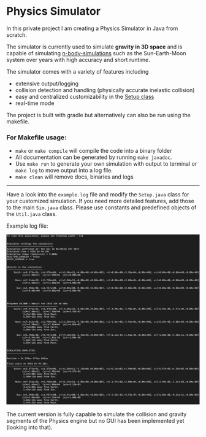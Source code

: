 # Physics Simulator

In this private project I am creating a Physics Simulator in Java from scratch.

The simulator is currently used to simulate **gravity in 3D space** and is capable of simulating [n-body-simulations](https://en.wikipedia.org/wiki/N-body_problem) such as the Sun-Earth-Moon system over years with high accuracy and short runtime.

The simulator comes with a variety of features including 
- extensive output/logging
- collision detection and handling (physically accurate inelastic collision)
- easy and centralized customizability in the [Setup class](src/main/java/physicssim/Setup.java)
- real-time mode

The project is built with gradle but alternatively can also be run using the makefile.

### For Makefile usage:

- `make` or `make compile` will compile the code into a binary folder
- All documentation can be generated by running `make javadoc`.
- Use `make run` to generate your own simulation with output to terminal or `make log` to move output into a log file.
- `make clean` will remove docs, binaries and logs

---

Have a look into the `example.log` file and modify the `Setup.java` class for your customized simulation. If you need more detailed features, add those to the main `Sim.java` class. Please use constants and predefined objects of the `Util.java` class.

Example log file:

![log](example-log.png)

The current version is fully capable to simulate the collision and gravity segments of the Physics engine but no GUI has been implemented yet (looking into that).
